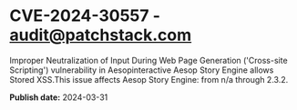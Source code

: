# CVE-2024-30557 - audit@patchstack.com

Improper Neutralization of Input During Web Page Generation ('Cross-site Scripting') vulnerability in Aesopinteractive Aesop Story Engine allows Stored XSS.This issue affects Aesop Story Engine: from n/a through 2.3.2.



**Publish date:** 2024-03-31
